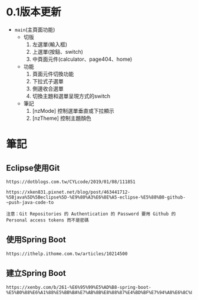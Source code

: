 # 0.1版本更新  
* `main`(主頁面功能)  
  	* 切版  
 		1.  左選單(輸入框)  
        2.  上選單(按鈕、switch)  
        3.  中頁面元件(calculator、page404、home)  
    * 功能  
        1.  頁面元件切換功能  
        2.  下拉式子選單  
   	    3.  側邊收合選單  
       	4.  切換主題和選單呈現方式的switch  
    * 筆記  
  		1.  [nzMode] 控制選單垂直或下拉顯示  
   		2.  [nzTheme] 控制主題顏色  
   		
# 筆記  

## Eclipse使用Git  

	https://dotblogs.com.tw/CYLcode/2019/01/08/111851    
	  
	https://xken831.pixnet.net/blog/post/463441712-%5Bjava%5D%5Beclipse%5D-%E9%80%A3%E6%8E%A5-eclipse-%E5%88%B0-github-~push-java-code-to    
	  
	注意：Git Repositories 的 Authentication 的 Password 要用 Github 的 Personal access tokens 而不是密碼
	  
## 使用Spring Boot  

	https://ithelp.ithome.com.tw/articles/10214500  
	    
## 建立Spring Boot  
  
	https://xenby.com/b/261-%E6%95%99%E5%AD%B8-spring-boot-%E5%B0%88%E6%A1%88%E5%BB%BA%E7%AB%8B%E8%88%87%E4%BD%BF%E7%94%A8%E6%8C%87%E5%8D%97  
	